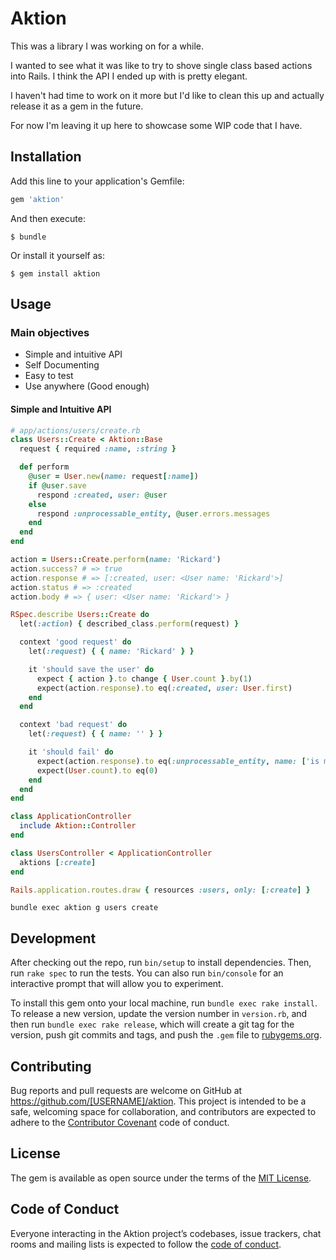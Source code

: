 # Aktion

This was a library I was working on for a while.

I wanted to see what it was like to try to shove single class based actions into Rails. I think the API I ended up with is pretty elegant.

I haven't had time to work on it more but I'd like to clean this up and actually release it as a gem in the future.

For now I'm leaving it up here to showcase some WIP code that I have.

## Installation

Add this line to your application's Gemfile:

```ruby
gem 'aktion'
```

And then execute:

    $ bundle

Or install it yourself as:

    $ gem install aktion

## Usage

### Main objectives

- Simple and intuitive API
- Self Documenting
- Easy to test
- Use anywhere (Good enough)

#### Simple and Intuitive API

```ruby
# app/actions/users/create.rb
class Users::Create < Aktion::Base
  request { required :name, :string }

  def perform
    @user = User.new(name: request[:name])
    if @user.save
      respond :created, user: @user
    else
      respond :unprocessable_entity, @user.errors.messages
    end
  end
end
```

```ruby
action = Users::Create.perform(name: 'Rickard')
action.success? # => true
action.response # => [:created, user: <User name: 'Rickard'>]
action.status # => :created
action.body # => { user: <User name: 'Rickard'> }
```

```ruby
RSpec.describe Users::Create do
  let(:action) { described_class.perform(request) }

  context 'good request' do
    let(:request) { { name: 'Rickard' } }

    it 'should save the user' do
      expect { action }.to change { User.count }.by(1)
      expect(action.response).to eq(:created, user: User.first)
    end
  end

  context 'bad request' do
    let(:request) { { name: '' } }

    it 'should fail' do
      expect(action.response).to eq(:unprocessable_entity, name: ['is missing'])
      expect(User.count).to eq(0)
    end
  end
end
```

```ruby
class ApplicationController
  include Aktion::Controller
end

class UsersController < ApplicationController
  aktions [:create]
end

Rails.application.routes.draw { resources :users, only: [:create] }
```

```
bundle exec aktion g users create
```

## Development

After checking out the repo, run `bin/setup` to install dependencies. Then, run `rake spec` to run the tests. You can also run `bin/console` for an interactive prompt that will allow you to experiment.

To install this gem onto your local machine, run `bundle exec rake install`. To release a new version, update the version number in `version.rb`, and then run `bundle exec rake release`, which will create a git tag for the version, push git commits and tags, and push the `.gem` file to [rubygems.org](https://rubygems.org).

## Contributing

Bug reports and pull requests are welcome on GitHub at https://github.com/[USERNAME]/aktion. This project is intended to be a safe, welcoming space for collaboration, and contributors are expected to adhere to the [Contributor Covenant](http://contributor-covenant.org) code of conduct.

## License

The gem is available as open source under the terms of the [MIT License](https://opensource.org/licenses/MIT).

## Code of Conduct

Everyone interacting in the Aktion project’s codebases, issue trackers, chat rooms and mailing lists is expected to follow the [code of conduct](https://github.com/[USERNAME]/aktion/blob/master/CODE_OF_CONDUCT.md).
